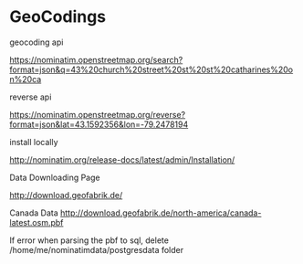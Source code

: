 # GeoCodings

geocoding api

https://nominatim.openstreetmap.org/search?format=json&q=43%20church%20street%20st%20st%20catharines%20on%20ca

reverse api

https://nominatim.openstreetmap.org/reverse?format=json&lat=43.1592356&lon=-79.2478194

install locally

http://nominatim.org/release-docs/latest/admin/Installation/

Data Downloading Page

http://download.geofabrik.de/

Canada Data
http://download.geofabrik.de/north-america/canada-latest.osm.pbf

If error when parsing the pbf to sql, delete /home/me/nominatimdata/postgresdata folder


